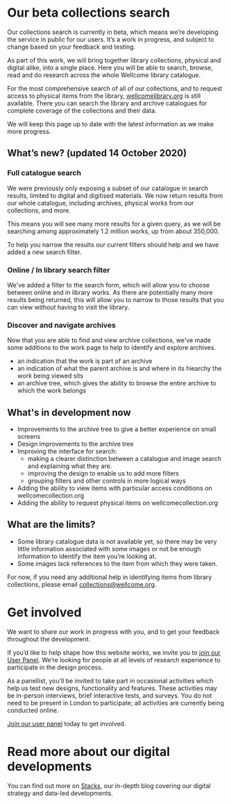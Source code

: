 # Our beta collections search

Our collections search is currently in beta, which means we’re developing the service in public for our users. It’s a work in progress, and subject to change based on your feedback and testing.

As part of this work, we will bring together library collections, physical and digital alike, into a single place. Here you will be able to search, browse, read and do research across the whole Wellcome library catalogue.

For the most comprehensive search of all of our collections, and to request access to physical items from the library, [wellcomelibrary.org](https://wellcomelibrary.org) is still available. There you can search the library and archive catalogues for complete coverage of the collections and their data.

We will keep this page up to date with the latest information as we make more progress.

## What’s new? (updated 14 October 2020)

### Full catalogue search
We were previously only exposing a subset of our catalogue in search results, limited to digital and digitised materials.
We now return results from our whole catalogue, including archives, physical works from our collections, and more.

This means you will see many more results for a given query, as we will be searching among approximately 1.2 million works, up from about 350,000.

To help you narrow the results our current filters should help and we have added a new search filter.

### Online / In library search filter
We've added a filter to the search form, which will allow you to choose between online and in library works.
As there are potentially many more results being returned, this will allow you to narrow to those results that you can view without having to visit the library.

### Discover and navigate archives
Now that you are able to find and view archive collections, we've made some additions to the work page to help to identify and explore archives.
  - an indication that the work is part of an archive
  - an indication of what the parent archive is and where in its hiearchy the work being viewed sits
  - an archive tree, which gives the ability to browse the entire archive to which the work belongs

## What's in development now
- Improvements to the archive tree to give a better experience on small screens
- Design improvements to the archive tree
- Improving the interface for search:
  - making a clearer distinction between a catalogue and image search and explaining what they are.
  - improving the design to enable us to add more filters
  - grouping filters and other controls in more logical ways
- Adding the ability to view items with particular access conditions on wellcomecollection.org
- Adding the ability to request physical items on wellcomecollection.org

## What are the limits?
- Some library catalogue data is not available yet, so there may be very little information associated with some images or not be enough information to identify the item you’re looking at.
- Some images lack references to the item from which they were taken.

For now, if you need any additional help in identifying items from library collections, please email [collections@wellcome.org](mailto:collections@wellcome.org).

# Get involved

We want to share our work in progress with you, and to get your feedback throughout the development.

If you’d like to help shape how this website works, we invite you to [join our User Panel](https://wellcomecollection.org/user-panel). We’re looking for people at all levels of research experience to participate in the design process.

As a panellist, you’ll be invited to take part in occasional activities which help us test new designs, functionality and features. These activities may be in-person interviews, brief interactive tests, and surveys. You do not need to be present in London to participate; all activities are currently being conducted online.

[Join our user panel](https://wellcomecollection.org/user-panel) today to get involved.

# Read more about our digital developments

You can find out more on [Stacks](https://stacks.wellcomecollection.org/), our in-depth blog covering our digital strategy and data-led developments.
